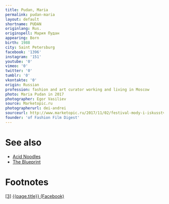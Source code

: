 ```yaml
---
title: Pudan, Maria
permalink: pudan-maria
layout: default
shortname: PUDAN
originlang: Rus.
originspell: Мария Пудан
appearing: Born
birth: 1988
city: Saint Petersburg
facebook: '1396'
instagram: '151'
youtube: '0'
vimeo: '0'
twitter: '0'
tumblr: '0'
vkontakte: '0'
origin: Russian
profession: fashion and art curator working and living in Moscow
photo: Maria Pudan in 2017
photographer: Egor Vasiliev
source: Marketopic.ru
photographerurl: dei-andrei
sourceurl: http://www.marketopic.ru/2017/11/02/festival-mody-i-iskusstva-art-of-fashion-4/
founder: 'of Fashion Film Digest'
---
```


# See also

+ [Acid Noodles](acid-noodles)
+ [The Blueprint](blueprint-the)

# Footnotes

[[3]](#a3) <span id="f3"></span> [{{page.title}} (Facebook)](http://www.marketopic.ru/2017/11/02/festival-mody-i-iskusstva-art-of-fashion-4/)
